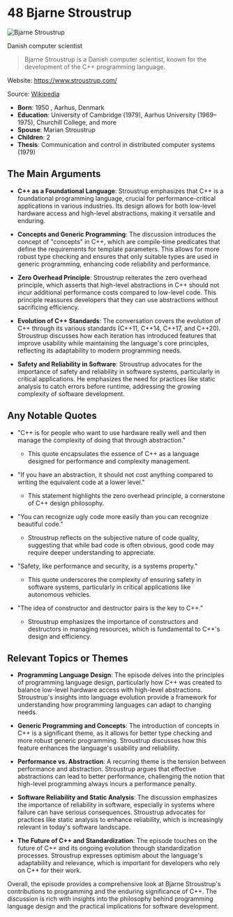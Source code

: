 # 48 Bjarne Stroustrup


![Bjarne Stroustrup](https://encrypted-tbn0.gstatic.com/images?q=tbn:ANd9GcQrunmncFZMY00498XI26QpjuCcRi_7oylAHh0ciwQ&s=0)

Danish computer scientist

> Bjarne Stroustrup is a Danish computer scientist, known for the development of the C++ programming language.

Website: https://www.stroustrup.com/

Source: [Wikipedia](https://en.wikipedia.org/wiki/Bjarne_Stroustrup)

- **Born**: 1950 , Aarhus, Denmark
- **Education**: University of Cambridge (1979), Aarhus University (1969–1975), Churchill College, and more
- **Spouse**: Marian Stroustrup
- **Children**: 2
- **Thesis**: Communication and control in distributed computer systems (1979)


## The Main Arguments

- **C++ as a Foundational Language**: Stroustrup emphasizes that C++ is a foundational programming language, crucial for performance-critical applications in various industries. Its design allows for both low-level hardware access and high-level abstractions, making it versatile and enduring.

- **Concepts and Generic Programming**: The discussion introduces the concept of "concepts" in C++, which are compile-time predicates that define the requirements for template parameters. This allows for more robust type checking and ensures that only suitable types are used in generic programming, enhancing code reliability and performance.

- **Zero Overhead Principle**: Stroustrup reiterates the zero overhead principle, which asserts that high-level abstractions in C++ should not incur additional performance costs compared to low-level code. This principle reassures developers that they can use abstractions without sacrificing efficiency.

- **Evolution of C++ Standards**: The conversation covers the evolution of C++ through its various standards (C++11, C++14, C++17, and C++20). Stroustrup discusses how each iteration has introduced features that improve usability while maintaining the language's core principles, reflecting its adaptability to modern programming needs.

- **Safety and Reliability in Software**: Stroustrup advocates for the importance of safety and reliability in software systems, particularly in critical applications. He emphasizes the need for practices like static analysis to catch errors before runtime, addressing the growing complexity of software development.

## Any Notable Quotes

- "C++ is for people who want to use hardware really well and then manage the complexity of doing that through abstraction."
  - This quote encapsulates the essence of C++ as a language designed for performance and complexity management.

- "If you have an abstraction, it should not cost anything compared to writing the equivalent code at a lower level."
  - This statement highlights the zero overhead principle, a cornerstone of C++ design philosophy.

- "You can recognize ugly code more easily than you can recognize beautiful code."
  - Stroustrup reflects on the subjective nature of code quality, suggesting that while bad code is often obvious, good code may require deeper understanding to appreciate.

- "Safety, like performance and security, is a systems property."
  - This quote underscores the complexity of ensuring safety in software systems, particularly in critical applications like autonomous vehicles.

- "The idea of constructor and destructor pairs is the key to C++."
  - Stroustrup emphasizes the importance of constructors and destructors in managing resources, which is fundamental to C++'s design and efficiency.

## Relevant Topics or Themes

- **Programming Language Design**: The episode delves into the principles of programming language design, particularly how C++ was created to balance low-level hardware access with high-level abstractions. Stroustrup's insights into language evolution provide a framework for understanding how programming languages can adapt to changing needs.

- **Generic Programming and Concepts**: The introduction of concepts in C++ is a significant theme, as it allows for better type checking and more robust generic programming. Stroustrup discusses how this feature enhances the language's usability and reliability.

- **Performance vs. Abstraction**: A recurring theme is the tension between performance and abstraction. Stroustrup argues that effective abstractions can lead to better performance, challenging the notion that high-level programming always incurs a performance penalty.

- **Software Reliability and Static Analysis**: The discussion emphasizes the importance of reliability in software, especially in systems where failure can have serious consequences. Stroustrup advocates for practices like static analysis to enhance reliability, which is increasingly relevant in today's software landscape.

- **The Future of C++ and Standardization**: The episode touches on the future of C++ and its ongoing evolution through standardization processes. Stroustrup expresses optimism about the language's adaptability and relevance, which is important for developers who rely on C++ for their work.

Overall, the episode provides a comprehensive look at Bjarne Stroustrup's contributions to programming and the enduring significance of C++. The discussion is rich with insights into the philosophy behind programming language design and the practical implications for software development.